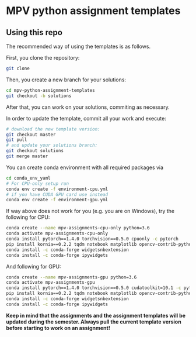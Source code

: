 # MPV python assignment templates
## Using this repo
The recommended way of using the templates is as follows.

First, you clone the repository:
```bash
git clone 
```

Then, you create a new branch for your solutions:
```bash
cd mpv-python-assignment-templates
git checkout -b solutions
```

After that, you can work on your solutions, commiting as necessary.

In order to update the template, commit all your work and execute:
```bash
# download the new template version:
git checkout master
git pull
# and update your solutions branch:
git checkout solutions
git merge master
```

You can create conda environment with all required packages via 

```bash
cd conda_env_yaml
# For CPU-only setup run
conda env create -f environment-cpu.yml
# if you have CUDA GPU card use instead
conda env create -f environment-gpu.yml
```

If way above does not work for you (e.g. you are on Windows), try the following for CPU:

```bash
conda create --name mpv-assignments-cpu-only python=3.6
conda activate mpv-assignments-cpu-only
conda install pytorch==1.4.0 torchvision==0.5.0 cpuonly -c pytorch
pip install kornia==0.2.2 tqdm notebook matplotlib opencv-contrib-python seaborn tensorboard tensorboardX
conda install -c conda-forge widgetsnbextension
conda install -c conda-forge ipywidgets
```

And following for GPU:

```bash
conda create --name mpv-assignments-gpu python=3.6
conda activate mpv-assignments-gpu
conda install pytorch==1.4.0 torchvision==0.5.0 cudatoolkit=10.1 -c pytorch
pip install kornia==0.2.2 tqdm notebook matplotlib opencv-contrib-python seaborn tensorboard tensorboardX
conda install -c conda-forge widgetsnbextension
conda install -c conda-forge ipywidgets
```

**Keep in mind that the assignments and the assignment templates will be updated during the semester.  Always pull the current template version before starting to work on an assignment!**
